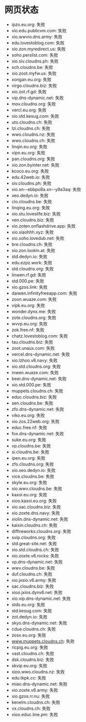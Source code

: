 # 网页状态
- ipzo.eu.org: 失败
- xio.edu.publicvm.com: 失败
- xio.wwvio.dns.army: 失败
- edu.lovestoblog.com: 失败
- xio.zon.myredirect.us: 失败
- soho.perslist.com: 失败
- xio.siv.cloudns.ph: 失败
- sch.cloudns.be: 失败
- xio.zoot.myfw.us: 失败
- xongan.eu.org: 失败
- virgo.cloudns.biz: 失败
- xio.zot.rf.gd: 失败
- vip.dns-dynamic.net: 失败
- mov.cloudns.org: 失败
- vercl.eu.org: 失败
- xio.std.kesug.com: 失败
- uto.cloudns.ch: 失败
- lzi.cloudns.ch: 失败
- wwo.cloudns.nz: 失败
- wwo.cloudns.ch: 失败
- linqin.eu.org: 失败
- vipn.eu.org: 失败
- pan.cloudns.org: 失败
- xio.zon.byinter.net: 失败
- kcoco.eu.org: 失败
- edu.42web.io: 失败
- siv.cloudns.ph: 失败
- xio.xn--ebbpo8a.xn--y9a3aq: 失败
- xeo.dedyn.io: 失败
- clo.cloudns.be: 失败
- linqing.eu.org: 失败
- xio.stu.loveslife.biz: 失败
- ven.cloudns.biz: 失败
- xio.zoten.onflashdrive.app: 失败
- xio.xiaohhh.xyz: 失败
- xio.soho.lovedub.net: 失败
- bre.cloudns.ch: 失败
- xio.zon.lookin.at: 失败
- std.dedyn.io: 失败
- edu.ezpz.work: 失败
- std.cloudns.org: 失败
- linwen.rf.gd: 失败
- std.000.pe: 失败
- xio.gzos.link: 失败
- daiwen.infinityfreeapp.com: 失败
- zoon.wuaze.com: 失败
- vipk.eu.org: 失败
- wonder.dynx.me: 失败
- zote.cloudns.org: 失败
- wvvp.eu.org: 失败
- zok.free.nf: 失败
- chatz.lovestoblog.com: 失败
- tau.cloudns.biz: 失败
- zoot.unaux.com: 失败
- vercel.dns-dynamic.net: 失败
- xio.lzhoo.v6.navy: 失败
- xio.std.cloudns.org: 失败
- inwen.wuaze.com: 失败
- beer.dns-dynamic.net: 失败
- xio.std.000.pe: 失败
- muppets.cloudns.ch: 失败
- educ.cloudns.biz: 失败
- sen.cloudns.be: 失败
- zfo.dns-dynamic.net: 失败
- viko.eu.org: 失败
- xio.zos.22web.org: 失败
- educ.free.nf: 失败
- fox.dns-dynamic.net: 失败
- suke.eu.org: 失败
- vp.cloudns.be: 失败
- si.cloudns.be: 失败
- ipen.eu.org: 失败
- zfo.cloudns.org: 失败
- xio.xeo.dedyn.io: 失败
- vice.cloudns.be: 失败
- skyle.eu.org: 失败
- xio.wwv.cloudns.be: 失败
- kaxoi.eu.org: 失败
- xioo.kaxoi.eu.org: 失败
- xio.sac.cloudns.biz: 失败
- xio.zoxte.dns.navy: 失败
- xiolin.dns-dynamic.net: 失败
- kaixin.cloudns.ch: 失败
- diffireworks.cloudns.org: 失败
- svip.cloudns.org: 失败
- std.great-site.net: 失败
- xio.std.cloudns.ch: 失败
- xio.zoxte.v6.rocks: 失败
- vp.dns-dynamic.net: 失败
- wwv.cloudns.be: 失败
- duf.cloudns.ch: 失败
- xio.jxsio.v6.army: 失败
- sac.cloudns.biz: 失败
- xioo.jxios.dynv6.net: 失败
- xio.vip.dns-dynamic.net: 失败
- stds.eu.org: 失败
- std.kesug.com: 失败
- zot.dedyn.io: 失败
- skyo.dns-dynamic.net: 失败
- cdue.cloudns.ch: 失败
- zosx.eu.org: 失败
- www.muppets.cloudns.ch: 失败
- ricpig.eu.org: 失败
- vast.cloudns.ch: 失败
- dsk.cloudns.biz: 失败
- skvip.eu.org: 失败
- xioo.wwo.cloudns.nz: 失败
- edu.tkpk.cc: 失败
- miao.dns-dynamic.net: 失败
- xio.zoxte.v6.army: 失败
- xio.gzos.rr.nu: 失败
- kenelm.cloudns.ch: 失败
- vx.cloudns.ch: 失败
- xioo.educ.line.pm: 失败
